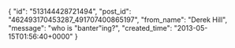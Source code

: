  {
   "id": "513144428721494",
   "post_id": "462493170453287_491707400865197",
   "from_name": "Derek Hill",
   "message": "who is \"banter\"ing?",
   "created_time": "2013-05-15T01:56:40+0000"
 }

